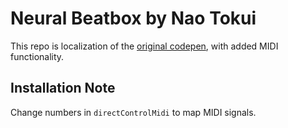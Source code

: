 Neural Beatbox by Nao Tokui
====

This repo is localization of the [original codepen](https://codepen.io/naotokui/pen/NBzJMW), with added MIDI functionality.

## Installation Note

Change numbers in `directControlMidi` to map MIDI signals.